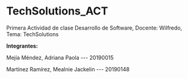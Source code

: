# TechSolutions_ACT
Primera Actividad de clase Desarrollo de Software, Docente: Wilfredo, Tema: TechSolutions

__Integrantes:__

Mejía Méndez, Adriana Paola --- 20190015

Martínez Ramírez, Mealnie Jackelin --- 20190148

